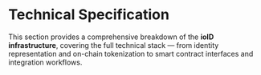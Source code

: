 # Technical Specification

This section provides a comprehensive breakdown of the **ioID infrastructure**, covering the full technical stack — from identity representation and on-chain tokenization to smart contract interfaces and integration workflows.
